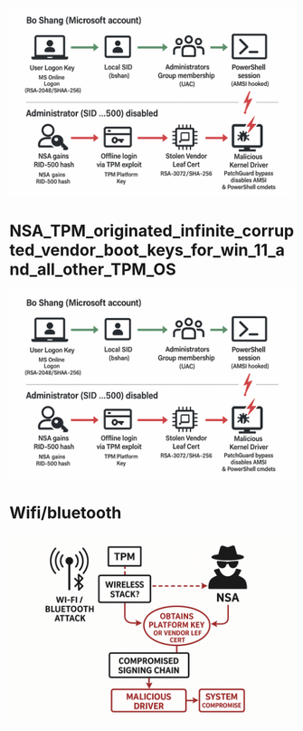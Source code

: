 
![alt text](NSA_TPM_generated_quote_unquote_stole_vendor_leaf_cert_of_win_11_microsoft_into_malicious_kernel_drivers_disabling_bos_powershell_commands_via_AMSI_hook.png)
# NSA_TPM_originated_infinite_corrupted_vendor_boot_keys_for_win_11_and_all_other_TPM_OS

![alt text](NSA_TPM_generated_quote_unquote_stole_vendor_leaf_cert_of_win_11_microsoft_into_malicious_kernel_drivers_disabling_bos_powershell_commands_via_AMSI_hook.png)

# Wifi/bluetooth

![alt text](Wifi_bluetooth_TPM_SoC_security_platform.png)